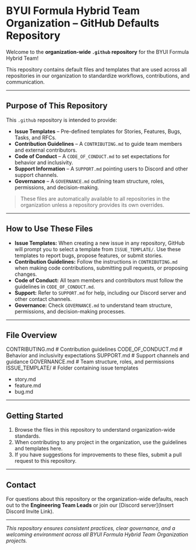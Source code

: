 # BYUI Formula Hybrid Team Organization – GitHub Defaults Repository 

Welcome to the **organization-wide `.github` repository** for the BYUI Formula Hybrid Team!  

This repository contains default files and templates that are used across all repositories in our organization to standardize workflows, contributions, and communication.

---

## Purpose of This Repository

This `.github` repository is intended to provide:

- **Issue Templates** – Pre-defined templates for Stories, Features, Bugs, Tasks, and RFCs.  
- **Contribution Guidelines** – A `CONTRIBUTING.md` to guide team members and external contributors.  
- **Code of Conduct** – A `CODE_OF_CONDUCT.md` to set expectations for behavior and inclusivity.  
- **Support Information** – A `SUPPORT.md` pointing users to Discord and other support channels.  
- **Governance** – A `GOVERNANCE.md` outlining team structure, roles, permissions, and decision-making.  

> These files are automatically available to all repositories in the organization unless a repository provides its own overrides.

---

## How to Use These Files

- **Issue Templates:** When creating a new issue in any repository, GitHub will prompt you to select a template from `ISSUE_TEMPLATE/`. Use these templates to report bugs, propose features, or submit stories.  
- **Contribution Guidelines:** Follow the instructions in `CONTRIBUTING.md` when making code contributions, submitting pull requests, or proposing changes.  
- **Code of Conduct:** All team members and contributors must follow the guidelines in `CODE_OF_CONDUCT.md`.  
- **Support:** Refer to `SUPPORT.md` for help, including our Discord server and other contact channels.  
- **Governance:** Check `GOVERNANCE.md` to understand team structure, permissions, and decision-making processes.

---

## File Overview
CONTRIBUTING.md # Contribution guidelines
CODE_OF_CONDUCT.md # Behavior and inclusivity expectations
SUPPORT.md # Support channels and guidance
GOVERNANCE.md # Team structure, roles, and permissions
ISSUE_TEMPLATE/ # Folder containing issue templates
  - story.md
  - feature.md
  - bug.md


---

## Getting Started

1. Browse the files in this repository to understand organization-wide standards.  
2. When contributing to any project in the organization, use the guidelines and templates here.  
3. If you have suggestions for improvements to these files, submit a pull request to this repository.

---

## Contact

For questions about this repository or the organization-wide defaults, reach out to the **Engineering Team Leads** or join our [Discord server](Insert Discord Invite Link).

---

*This repository ensures consistent practices, clear governance, and a welcoming environment across all BYUI Formula Hybrid Team Organization projects.*
